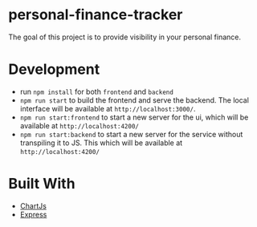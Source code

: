 # personal-finance-tracker

The goal of this project is to provide visibility in your personal finance. 

# Development
- run `npm install` for both `frontend` and `backend`
- `npm run start` to build the frontend and serve the backend. The local interface will be available at `http://localhost:3000/`.
- `npm run start:frontend` to start a new server for the ui, which will be available at `http://localhost:4200/`
- `npm run start:backend` to start a new server for the service without transpiling it to JS. This which will be available at `http://localhost:4200/`

# Built With
- [ChartJs](https://www.chartjs.org/)
- [Express](https://expressjs.com/)